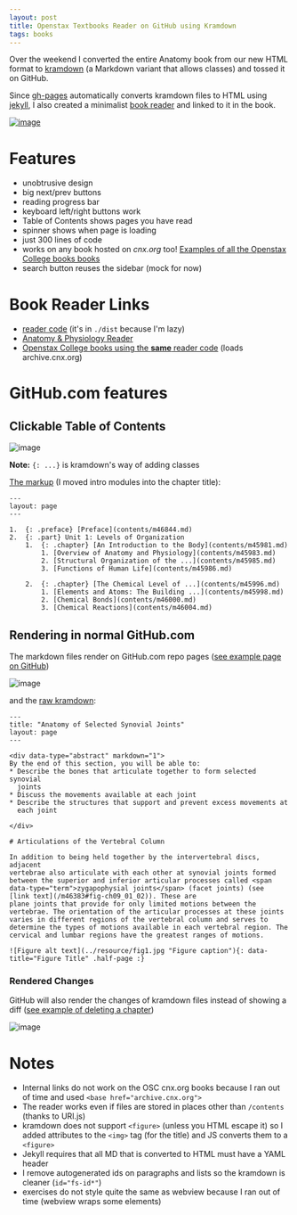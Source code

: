 ```yaml
---
layout: post
title: Openstax Textbooks Reader on GitHub using Kramdown
tags: books
---
```


Over the weekend I converted the entire Anatomy book from our new HTML format to [kramdown](http://kramdown.gettalong.org) (a Markdown variant that allows classes) and tossed it on GitHub.

Since [gh-pages](http://pages.github.com) automatically converts kramdown files to HTML using [jekyll](http://jekyllrb.com), I also created a minimalist [book reader](https://github.com/philschatz/book-viewer) and linked to it in the book.

[![image](https://cloud.githubusercontent.com/assets/253202/3496567/d862235a-05e3-11e4-876e-80bdcf516938.png)](http://philschatz.com/anatomy-book/)

# Features

- unobtrusive design
- big next/prev buttons
- reading progress bar
- keyboard left/right buttons work
- Table of Contents shows pages you have read
- spinner shows when page is loading
- just 300 lines of code
- works on any book hosted on *cnx.org* too! [Examples of all the Openstax College books books](http://mountainbunker.org/~schatz/ed/simple-webview/)
- search button reuses the sidebar (mock for now)

# Book Reader Links

- [reader code](https://github.com/philschatz/book-viewer) (it's in `./dist` because I'm lazy)
- [Anatomy & Physiology Reader](http://philschatz.com/anatomy-book/)
- [Openstax College books using the **same** reader code](http://mountainbunker.org/~schatz/ed/simple-webview/) (loads archive.cnx.org)

# GitHub.com features

## Clickable Table of Contents

![image](https://cloud.githubusercontent.com/assets/253202/3496418/69b29f3a-05e2-11e4-8b72-de53ad718207.png)

**Note:** `{: ...}` is kramdown's way of adding classes

[The markup](https://github.com/philschatz/anatomy-book/blob/gh-pages/SUMMARY.md) (I moved intro modules into the chapter title):


    ---
    layout: page
    ---

    1.  {: .preface} [Preface](contents/m46844.md)
    2.  {: .part} Unit 1: Levels of Organization
        1.  {: .chapter} [An Introduction to the Body](contents/m45981.md)
            1. [Overview of Anatomy and Physiology](contents/m45983.md)
            2. [Structural Organization of the ...](contents/m45985.md)
            3. [Functions of Human Life](contents/m45986.md)

        2.  {: .chapter} [The Chemical Level of ...](contents/m45996.md)
            1. [Elements and Atoms: The Building ...](contents/m45998.md)
            2. [Chemical Bonds](contents/m46000.md)
            3. [Chemical Reactions](contents/m46004.md)

## Rendering in normal GitHub.com

The markdown files render on GitHub.com repo pages ([see example page on GitHub](https://github.com/philschatz/anatomy-book/blob/gh-pages/contents/m46377.md))

![image](https://cloud.githubusercontent.com/assets/253202/3496428/7f327c7c-05e2-11e4-9c90-6a4dde496886.png)

and the [raw kramdown](https://raw.githubusercontent.com/philschatz/anatomy-book/gh-pages/contents/m46377.md):


    ---
    title: "Anatomy of Selected Synovial Joints"
    layout: page
    ---

    <div data-type="abstract" markdown="1">
    By the end of this section, you will be able to:
    * Describe the bones that articulate together to form selected synovial
      joints
    * Discuss the movements available at each joint
    * Describe the structures that support and prevent excess movements at
      each joint

    </div>

    # Articulations of the Vertebral Column

    In addition to being held together by the intervertebral discs, adjacent
    vertebrae also articulate with each other at synovial joints formed
    between the superior and inferior articular processes called <span
    data-type="term">zygapophysial joints</span> (facet joints) (see
    [link text](/m46383#fig-ch09_01_02)). These are
    plane joints that provide for only limited motions between the
    vertebrae. The orientation of the articular processes at these joints
    varies in different regions of the vertebral column and serves to
    determine the types of motions available in each vertebral region. The
    cervical and lumbar regions have the greatest ranges of motions.

    ![Figure alt text](../resource/fig1.jpg "Figure caption"){: data-title="Figure Title" .half-page :}


### Rendered Changes

GitHub will also render the changes of kramdown files instead of showing a diff ([see example of deleting a chapter](https://github.com/philschatz/anatomy-book/commit/bd695b8c50bbdfccc4d892e521b7f8b48d1b55ba?short_path=b4f3573#diff-b4f3573b2f24d5af026c33acf52ff716))

![image](https://cloud.githubusercontent.com/assets/253202/3496449/b512862a-05e2-11e4-8264-19ed006cfa77.png)


# Notes

- Internal links do not work on the OSC cnx.org books because I ran out of time and used `<base href="archive.cnx.org">`
- The reader works even if files are stored in places other than `/contents` (thanks to URI.js)
- kramdown does not support `<figure>` (unless you HTML escape it) so I added attributes to the `<img>` tag (for the title) and JS converts them to a `<figure>`
- Jekyll requires that all MD that is converted to HTML must have a YAML header
- I remove autogenerated ids on paragraphs and lists so the kramdown is cleaner (`id="fs-id*"`)
- exercises do not style quite the same as webview because I ran out of time (webview wraps some elements)
